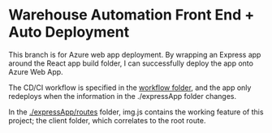 # Warehouse Automation Front End + Auto Deployment

This branch is for Azure web app deployment. By wrapping an Express app around the React app build folder, I can successfully deploy the app onto Azure Web App.

The CD/CI workflow is specified in the [workflow folder](.github/workflows), and the app only redeploys when the information in the ./expressApp folder changes. 

In the [./expressApp/routes](expressApp/routes) folder, img.js contains the working feature of this project; the client folder, which correlates to the root route.
